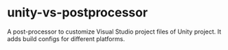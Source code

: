 # unity-vs-postprocessor
A post-processor to customize Visual Studio project files of Unity project. It adds build configs for different platforms.
